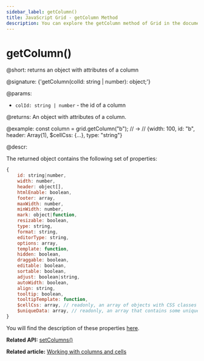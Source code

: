 ```yaml
---
sidebar_label: getColumn()
title: JavaScript Grid - getColumn Method 
description: You can explore the getColumn method of Grid in the documentation of the DHTMLX JavaScript UI library. Browse developer guides and API reference, try out code examples and live demos, and download a free 30-day evaluation version of DHTMLX Suite.
---
```


#  getColumn()

@short: returns an object with attributes of a column

@signature: {'getColumn(colId: string | number): object;'}

@params:
- `colId: string | number` - the id of a column

@returns:
An object with attributes of a column.

@example:
const column = grid.getColumn("b"); // ->
// {width: 100, id: "b", header: Array(1), $cellCss: {…}, type: "string"}

@descr:

The returned object contains the following set of properties:

~~~js
{
    id: string|number,
    width: number,
    header: object[],
    htmlEnable: boolean,
    footer: array,
    maxWidth: number,
    minWidth: number,
    mark: object|function,
    resizable: boolean,
    type: string,
    format: string,
    editorType: string,
    options: array,
    template: function,
    hidden: boolean,
    draggable: boolean,
    editable: boolean,
    sortable: boolean,
    adjust: boolean|string,
    autoWidth: boolean,
    align: string,
    tooltip: boolean,
    tooltipTemplate: function,
    $cellCss: array, // readonly, an array of objects with CSS classes (as key:value pairs) for each cell of a column
    $uniqueData: array, // readonly, an array that contains some unique data, can't be redefined
}
~~~

You will find the description of these properties [here](grid/api/api_gridcolumn_properties.md).

**Related API:** [setColumns()](grid/api/grid_setcolumns_method.md)

**Related article:** [Working with columns and cells](grid/usage.md#working-with-columns-and-cells)


